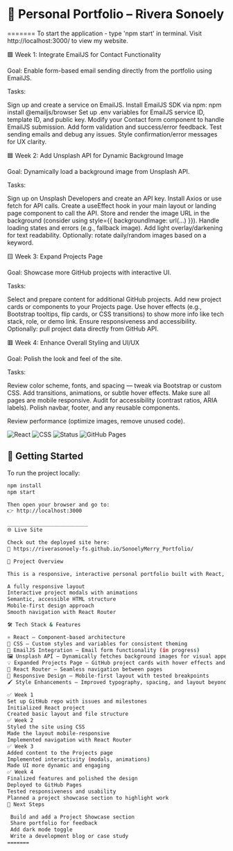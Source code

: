
# 🎨 Personal Portfolio – Rivera Sonoely
=======
To start the application - type 'npm start' in terminal.
Visit http://localhost:3000/ to view my website.

🟩 Week 1: Integrate EmailJS for Contact Functionality

Goal: Enable form-based email sending directly from the portfolio using EmailJS.

Tasks:

 Sign up and create a service on EmailJS.
 Install EmailJS SDK via npm:
npm install @emailjs/browser
 Set up .env variables for EmailJS service ID, template ID, and public key.
 Modify your Contact form component to handle EmailJS submission.
 Add form validation and success/error feedback.
 Test sending emails and debug any issues.
 Style confirmation/error messages for UX clarity.

🟦 Week 2: Add Unsplash API for Dynamic Background Image

Goal: Dynamically load a background image from Unsplash API.

Tasks:

 Sign up on Unsplash Developers and create an API key.
 Install Axios or use fetch for API calls.
 Create a useEffect hook in your main layout or landing page component to call the API.
 Store and render the image URL in the background (consider using style={{ backgroundImage: url(...) }}).
 Handle loading states and errors (e.g., fallback image).
 Add light overlay/darkening for text readability.
 Optionally: rotate daily/random images based on a keyword.

🟨 Week 3: Expand Projects Page

Goal: Showcase more GitHub projects with interactive UI.

Tasks:

 Select and prepare content for additional GitHub projects.
 Add new project cards or components to your Projects page.
 Use hover effects (e.g., Bootstrap tooltips, flip cards, or CSS transitions) to show more info like tech stack, role, or demo link.
 Ensure responsiveness and accessibility.
 Optionally: pull project data directly from GitHub API.

🟥 Week 4: Enhance Overall Styling and UI/UX

Goal: Polish the look and feel of the site.

Tasks:

 Review color scheme, fonts, and spacing — tweak via Bootstrap or custom CSS.
 Add transitions, animations, or subtle hover effects.
 Make sure all pages are mobile responsive.
 Audit for accessibility (contrast ratios, ARIA labels).
 Polish navbar, footer, and any reusable components.

 Review performance (optimize images, remove unused code).

![React](https://img.shields.io/badge/React-2025-blue?logo=react&logoColor=white)
![CSS](https://img.shields.io/badge/Styled_with-CSS-blueviolet)
![Status](https://img.shields.io/badge/Status-Deployed-success)
![GitHub Pages](https://img.shields.io/badge/Hosted_on-GitHub_Pages-green)

## 🚀 Getting Started

To run the project locally:

```bash
npm install
npm start

Then open your browser and go to:
👉 http://localhost:3000

__________________________
🌐 Live Site

Check out the deployed site here:
🔗 https://riverasonoely-fs.github.io/SonoelyMerry_Portfolio/

📁 Project Overview

This is a responsive, interactive personal portfolio built with React, styled with CSS, and deployed via GitHub Pages. The site includes:

A fully responsive layout
Interactive project modals with animations
Semantic, accessible HTML structure
Mobile-first design approach
Smooth navigation with React Router

🛠️ Tech Stack & Features

⚛️ React – Component-based architecture
🎨 CSS – Custom styles and variables for consistent theming
🔄 EmailJS Integration – Email form functionality (in progress)
🖼️ Unsplash API – Dynamically fetches background images for visual appeal
💡 Expanded Projects Page – GitHub project cards with hover effects and modals
🧪 React Router – Seamless navigation between pages
📱 Responsive Design – Mobile-first layout with tested breakpoints
🖌️ Style Enhancements – Improved typography, spacing, and layout beyond the original design plan

✅ Week 1
Set up GitHub repo with issues and milestones
Initialized React project
Created basic layout and file structure
✅ Week 2
Styled the site using CSS
Made the layout mobile-responsive
Implemented navigation with React Router
✅ Week 3
Added content to the Projects page
Implemented interactivity (modals, animations)
Made UI more dynamic and engaging
✅ Week 4
Finalized features and polished the design
Deployed to GitHub Pages
Tested responsiveness and usability
Planned a project showcase section to highlight work
📌 Next Steps

 Build and add a Project Showcase section
 Share portfolio for feedback
 Add dark mode toggle
 Write a development blog or case study
=======

